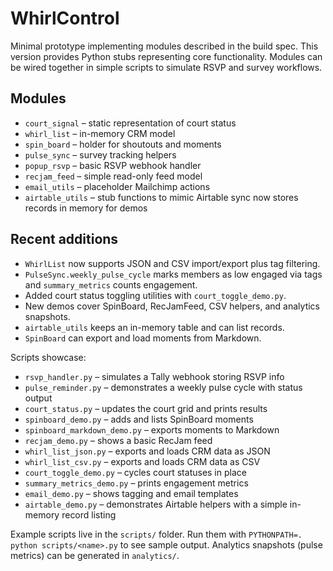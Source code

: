 # WhirlControl

Minimal prototype implementing modules described in the build spec.
This version provides Python stubs representing core functionality. Modules can
be wired together in simple scripts to simulate RSVP and survey workflows.

## Modules
- `court_signal` – static representation of court status
- `whirl_list` – in-memory CRM model
- `spin_board` – holder for shoutouts and moments
- `pulse_sync` – survey tracking helpers
- `popup_rsvp` – basic RSVP webhook handler
- `recjam_feed` – simple read-only feed model
- `email_utils` – placeholder Mailchimp actions
- `airtable_utils` – stub functions to mimic Airtable sync
  now stores records in memory for demos

## Recent additions
- `WhirlList` now supports JSON and CSV import/export plus tag filtering.
- `PulseSync.weekly_pulse_cycle` marks members as low engaged via tags and `summary_metrics` counts engagement.
- Added court status toggling utilities with `court_toggle_demo.py`.
- New demos cover SpinBoard, RecJamFeed, CSV helpers, and analytics snapshots.
- `airtable_utils` keeps an in-memory table and can list records.
- `SpinBoard` can export and load moments from Markdown.

Scripts showcase:

- `rsvp_handler.py` – simulates a Tally webhook storing RSVP info
- `pulse_reminder.py` – demonstrates a weekly pulse cycle with status output
- `court_status.py` – updates the court grid and prints results
- `spinboard_demo.py` – adds and lists SpinBoard moments
- `spinboard_markdown_demo.py` – exports moments to Markdown
- `recjam_demo.py` – shows a basic RecJam feed
- `whirl_list_json.py` – exports and loads CRM data as JSON
- `whirl_list_csv.py` – exports and loads CRM data as CSV
- `court_toggle_demo.py` – cycles court statuses in place
- `summary_metrics_demo.py` – prints engagement metrics
- `email_demo.py` – shows tagging and email templates
- `airtable_demo.py` – demonstrates Airtable helpers
  with a simple in-memory record listing

Example scripts live in the `scripts/` folder. Run them with `PYTHONPATH=. python scripts/<name>.py` to see sample output.
Analytics snapshots (pulse metrics) can be generated in `analytics/`.
